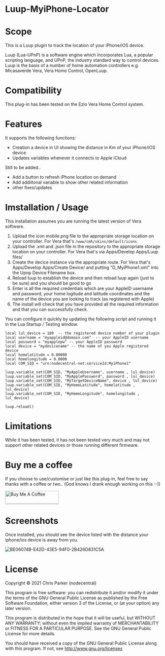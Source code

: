 # Luup-MyiPhone-Locator

# Scope

This is a Luup plugin to track the location of your iPhone/iOS device.

Luup (Lua-UPnP) is a software engine which incorporates Lua, a popular scripting language, and UPnP, the industry standard way to control devices. Luup is the basis of a number of home automation controllers e.g. Micasaverde Vera, Vera Home Control, OpenLuup.

# Compatibility

This plug-in has been tested on the Ezlo Vera Home Control system.

# Features

It supports the following functions:

* Creation a device in UI showing the distance in Km of your iPhone/iOS device
* Updates variables whenever it connects to Apple iCloud

Still to be added..

* Add a button to refresh iPhone location on demand
* Add addiitonal variable to show other related information
* other fixes/updates

# Imstallation / Usage

This installation assumes you are running the latest version of Vera software.

1. Upload the icon mobile.png file to the appropriate storage location on your controller. For Vera that's `/www/cmh/skins/default/icons`
2. Upload the .xml and .json file in the repository to the appropriate storage location on your controller. For Vera that's via Apps/Develop Apps/Luup files/
3. Create the decice instance via the appropriate route. For Vera that's Apps/Develop Apps/Create Device/ and putting "D_MyiPhone1.xml" into the Upnp Device Filename box. 
4. Reload luup to establish the device and then reload luup again (just to be sure) and you should be good to go
5. Enter is all the required credentials which are your AppleID username and password, your home logitude and latitude coordinates and the name of the device you are looking to track (as registered with Apple)
6. The install will check that you have provided all the required information and that you can successfully check.

You can configure it quickly by updating the following script and running it in the Lua Startup / Testing window.
````
local lul_device = 189  -- the registered device number of your plugin
local username = "myappleid@domain.com"  -- your AppleID username
local password = "myapplepw" -- your AppleID password
local device = "mydevicename" -- the name of you Apple registered device
local homelatitude = 0.00000
local homelongitude = 0.0000
local COM_SID = "urn:nodecentral-net:serviceId:MyiPhone1"

luup.variable_set(COM_SID, "MyAppleUsername", username , lul_device)
luup.variable_set(COM_SID, "MyApplePassword", password , lul_device)
luup.variable_set(COM_SID, "MyTargetDeviceName", device , lul_device)
luup.variable_set(COM_SID, "MyHomeLatitude", homelatitude , lul_device)
luup.variable_set(COM_SID, "MyHomeLongitude", homelongitude , lul_device) 

luup.reload()
````

# Limitations

While it has been tested, it has not been tested very much and may not support other related devices or those running different firmware.

# Buy me a coffee

If you choose to use/customise or just like this plug-in, feel free to say thanks with a coffee or two.. 
(God knows I drank enough working on this :-)) 

<a href="https://www.paypal.me/nodezero" target="_blank"><img src="https://www.buymeacoffee.com/assets/img/custom_images/orange_img.png" alt="Buy Me A Coffee" style="height: 41px !important;width: 174px !important;box-shadow: 0px 3px 2px 0px rgba(190, 190, 190, 0.5) !important;-webkit-box-shadow: 0px 3px 2px 0px rgba(190, 190, 190, 0.5) !important;" ></a>

# Screenshots

Once installed, you should see the device listed with the distance your iphone/ios device is away from you.

![BE06074B-E42D-43E5-94F0-2B426D831C5A](https://user-images.githubusercontent.com/4349292/149583617-8e7e6651-24b8-4a61-a7b6-8bcc0fe54be4.jpeg)

# License

Copyright © 2021 Chris Parker (nodecentral)

This program is free software: you can redistribute it and/or modify it under the terms of the GNU General Public License as published by the Free Software Foundation, either version 3 of the License, or (at your option) any later version.

This program is distributed in the hope that it will be useful, but WITHOUT ANY WARRANTY; without even the implied warranty of MERCHANTABILITY or FITNESS FOR A PARTICULAR PURPOSE. See the GNU General Public License for more details.

You should have received a copy of the GNU General Public License along with this program. If not, see http://www.gnu.org/licenses
